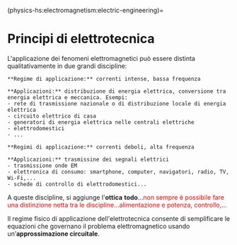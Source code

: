 (physics-hs:electromagnetism:electric-engineering)=
# Principi di elettrotecnica

L'applicazione dei fenomeni elettromagnetici può essere distinta qualitativamente in due grandi discipline:

```{dropdown} **Elettrotecnica**
**Regime di applicazione:** correnti intense, bassa frequenza

**Applicazioni:** distribuzione di energia elettrica, conversione tra energia elettrica e meccanica. Esempi:
- rete di trasmissione nazionale o di distribuzione locale di energia elettrica
- circuito elettrico di casa
- generatori di energia elettrica nelle centrali elettriche
- elettrodomestici
- ...
```
```{dropdown} **Elettronica**
**Regimi di applicazione:** correnti deboli, alta frequenza

**Applicazioni:** trasmissine dei segnali elettrici
- trasmissione onde EM
- elettronica di consumo: smartphone, computer, navigatori, radio, TV, Wi-Fi,...
- schede di controllo di elettrodomestici...
```

A queste discipline, si aggiunge l'**ottica** **todo**...<span style="color:red">non sempre è possibile fare una distinzione netta tra le discipline...alimentazione e potenza, controllo,...</span>

Il regime fisico di applicazione dell'elettrotecnica consente di semplificare le equazioni che governano il problema elettromagnetico usando un$\text{'}$**approssimazione circuitale**. 

